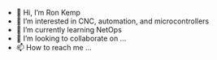 - 👋 Hi, I’m Ron Kemp
- 👀 I’m interested in CNC, automation, and microcontrollers
- 🌱 I’m currently learning NetOps
- 💞️ I’m looking to collaborate on ...
- 📫 How to reach me ...

<!---
rkemp011/rkemp011 is a ✨ special ✨ repository because its `README.md` (this file) appears on your GitHub profile.
You can click the Preview link to take a look at your changes.
--->
